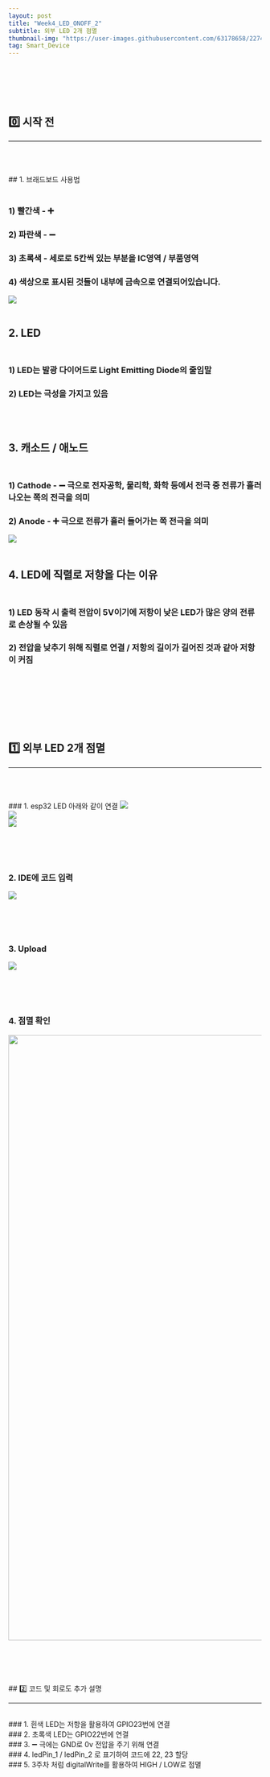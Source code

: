```yaml
---
layout: post
title: "Week4_LED_ONOFF_2"
subtitle: 외부 LED 2개 점멸 
thumbnail-img: "https://user-images.githubusercontent.com/63178658/227447981-dc0c1a4f-1311-4a2e-aa66-fa2751b3bee9.jpg"
tag: Smart_Device
---
```


<br><br>
<br><br>

## 0️⃣ 시작 전
<hr/>
<br><br><br>
## 1. 브래드보드 사용법 <br><br>

### 1) 빨간색 - ➕ <br>
### 2) 파란색 - ➖<br>
### 3) 초록색 - 세로로 5칸씩 있는 부분을 IC영역 / 부품영역<br>
### 4) 색상으로 표시된 것들이 내부에 금속으로 연결되어있습니다.<br>
<img src = "https://t1.daumcdn.net/cfile/tistory/0328393C50E109F624"/>
<br><br>

## 2. LED <br><br>

### 1) LED는 발광 다이어드로 Light Emitting Diode의 줄임말<br>
### 2) LED는 극성을 가지고 있음<br>
<br><br>

## 3. 캐소드 / 애노드 <br><br>

### 1) Cathode - ➖ 극으로 전자공학, 물리학, 화학 등에서 전극 중 전류가 흘러나오는 쪽의 전극을 의미<br>
### 2) Anode - ➕ 극으로 전류가 흘러 들어가는 쪽 전극을 의미
<img src = "https://mblogthumb-phinf.pstatic.net/data17/2006/8/29/56/LED-choimiae2250.gif?type=w210"/>
<br><br>

## 4. LED에 직렬로 저항을 다는 이유 <br><br>

### 1) LED 동작 시 출력 전압이 5V이기에 저항이 낮은 LED가 많은 양의 전류로 손상될 수 있음<br>
### 2) 전압을 낮추기 위해 직렬로 연결 / 저항의 길이가 길어진 것과 같아 저항이 커짐<br>
<br><br>
<br><br><br><br>
## 1️⃣ 외부 LED 2개 점멸
<hr/>
<br>
<br><br>
### 1. esp32 LED 아래와 같이 연결
<img src = "https://user-images.githubusercontent.com/63178658/227447981-dc0c1a4f-1311-4a2e-aa66-fa2751b3bee9.jpg"/>
<br>
<img src = "https://user-images.githubusercontent.com/63178658/227447989-2f0214c6-fa42-4fb5-8d1b-659411fb007b.jpg"/>
<br>
<img src = "https://user-images.githubusercontent.com/63178658/227448236-986e4736-33ba-4923-8808-2554d964414d.png"/>
<br><br>

<br><br>
### 2. IDE에 코드 입력
<img src = "https://user-images.githubusercontent.com/63178658/227448290-555caf78-5d64-450d-8536-cd505e1ab6f7.png"/>
<br><br>

<br><br>
### 3. Upload 
<img src="https://user-images.githubusercontent.com/63178658/227448300-9c63419a-6cff-4d66-a3cb-94acbc37e649.png"/>
<br><br>

<br><br>
### 4. 점멸 확인
<img src = "https://user-images.githubusercontent.com/63178658/227448267-038b3009-9ec1-49ee-a35d-d902059659c0.gif" width="770" height="1202"/>
<br>
<br>
<br><br><br><br>
## 2️⃣ 코드 및 회로도 추가 설명
<hr/>
<br>
### 1. 흰색 LED는 저항을 활용하여 GPIO23번에 연결<br>
### 2. 초록색 LED는 GPIO22번에 연결<br>
### 3. ➖ 극에는 GND로 0v 전압을 주기 위해 연결<br>
### 4. ledPin_1 / ledPin_2 로 표기하여 코드에 22, 23 할당<br>
### 5. 3주차 처럼 digitalWrite를 활용하여 HIGH / LOW로 점멸<br>
<br><br><br>
